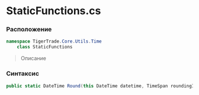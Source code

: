 
# StaticFunctions.cs
### Расположение
```csharp
namespace TigerTrade.Core.Utils.Time  
    class StaticFunctions
```

> Описание

### Синтаксис
```csharp
public static DateTime Round(this DateTime datetime, TimeSpan roundingInterval)
```
